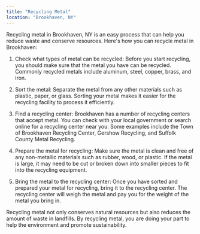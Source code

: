 ```yaml
---
title: "Recycling Metal"
location: "Brookhaven, NY"
---
```


Recycling metal in Brookhaven, NY is an easy process that can help you reduce waste and conserve resources. Here's how you can recycle metal in Brookhaven:

1. Check what types of metal can be recycled: Before you start recycling, you should make sure that the metal you have can be recycled. Commonly recycled metals include aluminum, steel, copper, brass, and iron.

2. Sort the metal: Separate the metal from any other materials such as plastic, paper, or glass. Sorting your metal makes it easier for the recycling facility to process it efficiently.

3. Find a recycling center: Brookhaven has a number of recycling centers that accept metal. You can check with your local government or search online for a recycling center near you. Some examples include the Town of Brookhaven Recycling Center, Gershow Recycling, and Suffolk County Metal Recycling.

4. Prepare the metal for recycling: Make sure the metal is clean and free of any non-metallic materials such as rubber, wood, or plastic. If the metal is large, it may need to be cut or broken down into smaller pieces to fit into the recycling equipment.

5. Bring the metal to the recycling center: Once you have sorted and prepared your metal for recycling, bring it to the recycling center. The recycling center will weigh the metal and pay you for the weight of the metal you bring in.

Recycling metal not only conserves natural resources but also reduces the amount of waste in landfills. By recycling metal, you are doing your part to help the environment and promote sustainability.